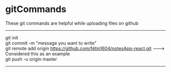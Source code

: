 # gitCommands                                                                                                                                                                       
These git commands are helpful while uploading files on github                                                                             
___________________________________________________________________________________________________________ 
git init  
git commit -m "message you want to write"         
git remote add origin https://github.com/Nitin1604/notesApp-react.git ---> Considered this as an example  
git push -u origin master    
____________________________________________________________________________________________________________
